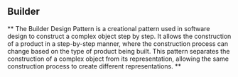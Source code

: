 ## Builder

**
The Builder Design Pattern is a creational pattern used in software design to construct a complex object step by step. It allows the construction of a product in a step-by-step manner, where the construction process can change based on the type of product being built. This pattern separates the construction of a complex object from its representation, allowing the same construction process to create different representations.
**
